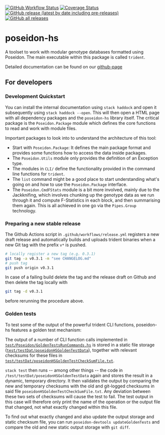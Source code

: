 [![GitHub Workflow Status](https://img.shields.io/github/workflow/status/poseidon-framework/poseidon-hs/CI)](https://github.com/poseidon-framework/poseidon-hs/actions?query=workflow%3ACI)
[![Coverage Status](https://img.shields.io/codecov/c/github/poseidon-framework/poseidon-hs/master.svg)](https://codecov.io/github/poseidon-framework/poseidon-hs?branch=master)
[![GitHub release (latest by date including pre-releases)](https://img.shields.io/github/v/release/poseidon-framework/poseidon-hs?include_prereleases) ![GitHub all releases](https://img.shields.io/github/downloads/poseidon-framework/poseidon-hs/total)](https://github.com/poseidon-framework/poseidon-hs/releases)

# poseidon-hs
A toolset to work with modular genotype databases formatted using Poseidon. The main executable within this package is called `trident`.

Detailed documentation can be found on our [github-page](https://poseidon-framework.github.io/#/trident)

## For developers

### Development Quickstart

You can install the internal documentation using `stack haddock` and open it subsequently using `stack haddock --open`. This will then open a HTML page with all dependency packages and the `poseidon-hs` library itself. The critical package is the `Poseidon.Package` module which defines the core functions to read and work with module files.

Important packages to look into to understand the architecture of this tool:

* Start with `Poseidon.Package`: It defines the main package format and provides some functions how to access the data inside packages.
* The `Poseidon.Utils` module only provides the definition of an Exception type.
* The modules in `CLI/` define the functionality provided in the command line functions for `trident`.
* The `list` command might be a good place to start understanding what's going on and how to use the `Poseidon.Package` interface.
* The `Poseidon.CmdFStats` module is a bit more involved, mainly due to the Jackknifing, which involves chunking up the genotype data as we run through it and compute F-Statistics in each block, and then summarising them again. This is all achieved in one go via the `Pipes.Group` technology.

### Preparing a new stable release

The Github Actions script in `.github/workflows/release.yml` registers a new draft release and automatically builds and uploads trident binaries when a new Git tag with the prefix `v*` is pushed. 

```bash
# locally register a new tag (e.g. 0.3.1)
git tag -a v0.3.1 -m "see CHANGELOG.md"
# push tag
git push origin v0.3.1
```

In case of a failing build delete the tag and the release draft on Github and then delete the tag locally with

```bash
git tag -d v0.3.1
```

before rerunning the procedure above.

### Golden tests

To test some of the output of the powerful trident CLI functions, poseidon-hs features a golden test mechanism:

The output of a number of CLI function calls implemented in [`test/Poseidon/GoldenTestsRunCommands.hs`](test/Poseidon/GoldenTestsRunCommands.hs) is stored in a static file storage ([`test/testDat/poseidonHSGoldenTestData`](test/testDat/poseidonHSGoldenTestData)), together with relevant checksums for these files in [`test/testDat/poseidonHSGoldenTestCheckSumFile.txt`](test/testDat/poseidonHSGoldenTestCheckSumFile.txt). 

`stack test` then runs -- among other things -- the code in `/test/testDat/poseidonHSGoldenTestData` again and stores the result in a dynamic, temporary directory. It then validates the output by comparing the new and temporary checksums with the old and git-logged checksums in said file `poseidonHSGoldenTestCheckSumFile.txt`. Any deviation between these two sets of checksums will cause the test to fail. The test output in this case will therefore only print the name of the operation or the output file that changed, not what exactly changed within this file. 

To find out what exactly changed and also update the output storage and static checksum file, you can run `poseidon-devtools updateGoldenTests` and compare the old and new static output storage with `git diff`.
